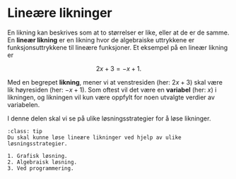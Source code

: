 # Lineære likninger

En likning kan beskrives som at to størrelser er like, eller at de er de samme.
En **lineær likning** er en likning hvor de algebraiske uttrykkene er funksjonsuttrykkene til lineære funksjoner.
Et eksempel på en lineær likning er

$$
2x + 3 = -x + 1.
$$

Med en begrepet **likning**, mener vi at venstresiden (her: $2x + 3$) skal være lik høyresiden (her: $-x + 1$). Som oftest vil det være en **variabel** (her: $x$) i likningen, og likningen vil kun være oppfylt for noen utvalgte verdier av variabelen.

I denne delen skal vi se på ulike løsningsstrategier for å løse likninger. 

```{admonition} Læringsutbytte: lineære likninger
:class: tip
Du skal kunne løse lineære likninger ved hjelp av ulike løsningsstrategier.

1. Grafisk løsning.
2. Algebraisk løsning.
3. Ved programmering.
```